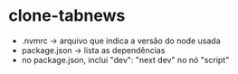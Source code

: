# clone-tabnews
- .nvmrc -> arquivo que indica a versão do node usada
- package.json -> lista as dependências 
- no package.json, inclui "dev": "next dev" no nó "script"